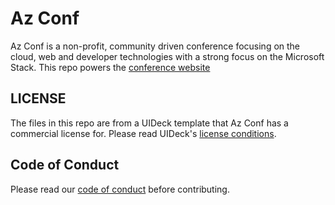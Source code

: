 # Az Conf

Az Conf is a non-profit, community driven conference focusing on the cloud, web and developer technologies with a strong focus on the Microsoft Stack.
This repo powers the [conference website](https://azconf.dev/)

## LICENSE

The files in this repo are from a UIDeck template that Az Conf has a commercial license for. Please read UIDeck's
[license conditions](https://uideck.com/license/).

## Code of Conduct

Please read our [code of conduct](CODE_OF_CONDUCT.md) before contributing.
